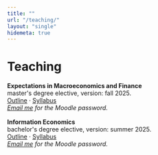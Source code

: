 ```yaml
---
title: ""
url: "/teaching/"
layout: "single"
hidemeta: true
---
```


# Teaching

<div style="margin:0 0 1rem 0;">
<strong>Expectations in Macroeconomics and Finance</strong><br>
master's degree elective, version: fall 2025.<br>
<a href="https://drive.google.com/file/d/1yxH4L-WdNotxHENMT-Aq2R-aTox5JxrO/view?usp=sharing">Outline</a> · <a href="https://drive.google.com/file/d/1oE9d6BoqWxozgLcpH9YH_dv2icHFtgUq/view?usp=sharing">Syllabus</a><br>
<em><a href="mailto:muhammedbulutay@awi.uni-heidelberg.de">Email me</a> for the Moodle password.</em>
</div>

<div style="margin:0 0 1rem 0;">
<strong>Information Economics</strong><br>
bachelor's degree elective, version: summer 2025.<br>
<a href="https://drive.google.com/file/d/19QpE0Orxh-kzDDh39Fizbt9jKQpHE5zq/view?usp=sharing">Outline</a> · <a href="https://drive.google.com/file/d/1OOfkYc7-2Dx6FC4012MdLlM733CC_Py8/view?usp=sharing">Syllabus</a><br>
<em><a href="mailto:muhammedbulutay@awi.uni-heidelberg.de">Email me</a> for the Moodle password.</em>
</div>
